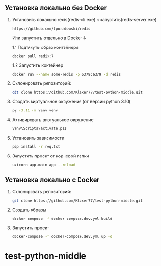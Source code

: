 ## Установка локально без Docker

1. Установить локально redis(redis-cli.exe) и запустить(redis-server.exe)
   ```bash
   https://github.com/tporadowski/redis
   ```
   Или запустить отдельно в Docker ↓
   
   1.1 Подтянуть образ контейнера
   ```bash
   docker pull redis:7
   ```
   1.2 Запустить контейнер
   ```bash
   docker run --name some-redis -p 6379:6379 -d redis
   
3. Склонировать репозиторий:
   ```bash
   git clone https://github.com/Klaxer77/test-python-middle.git
4. Создать виртуальное окружение (от версии python 3.10)
   ```bash
   py -3.11 -m venv venv
5. Активировать виртуальное окружение
   ```bash
   venv\Scripts\activate.ps1
6. Установить зависимости
   ```bash
   pip install -r req.txt
7. Запустить проект от корневой папки
   ```bash
   uvicorn app.main:app --reload
## Установка локально c Docker

1. Склонировать репозиторий:
   ```bash
   git clone https://github.com/Klaxer77/test-python-middle.git
2. Создать образы
   ```bash
   docker-compose -f docker-compose.dev.yml build
3. Запустить проект
   ```bash
   docker-compose -f docker-compose.dev.yml up -d
   
# test-python-middle
